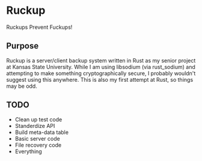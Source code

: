 # Ruckup

Ruckups Prevent Fuckups!

## Purpose

Ruckup is a server/client backup system written in Rust as my senior project at Kansas State University. While I am using libsodium (via rust_sodium) and attempting to make something cryptographically secure, I probably wouldn't suggest using this anywhere. This is also my first attempt at Rust, so things may be odd.

## TODO

* Clean up test code
* Standerdize API
* Build meta-data table
* Basic server code
* File recovery code
* Everything